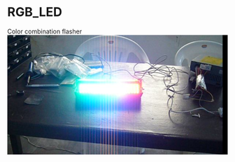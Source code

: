 # RGB_LED
Color combination flasher
![RGB_LED](https://raw.githubusercontent.com/RomiranE-bike/RGB_LED/main/RGB_led.jpg)
